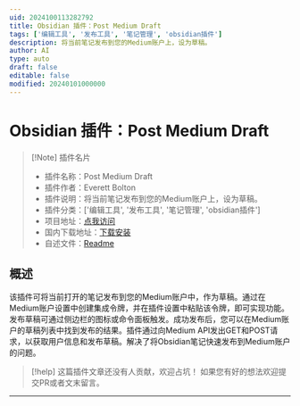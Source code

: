 ```yaml
---
uid: 2024100113282792
title: Obsidian 插件：Post Medium Draft
tags: ['编辑工具', '发布工具', '笔记管理', 'obsidian插件']
description: 将当前笔记发布到您的Medium账户上，设为草稿。
author: AI
type: auto
draft: false
editable: false
modified: 20240101000000
---
```


# Obsidian 插件：Post Medium Draft

> [!Note] 插件名片
> - 插件名称：Post Medium Draft
> - 插件作者：Everett Bolton
> - 插件说明：将当前笔记发布到您的Medium账户上，设为草稿。
> - 插件分类：['编辑工具', '发布工具', '笔记管理', 'obsidian插件']
> - 项目地址：[点我访问](https://github.com/eebmagic/post-medium-draft)
> - 国内下载地址：[下载安装](https://pkmer.cn/products/plugin/pluginMarket/?post-medium-draft)
> - 自述文件：[Readme](https://ghproxy.net/https://raw.githubusercontent.com/eebmagic/post-medium-draft/main/README.md)



## 概述

该插件可将当前打开的笔记发布到您的Medium账户中，作为草稿。通过在Medium账户设置中创建集成令牌，并在插件设置中粘贴该令牌，即可实现功能。发布草稿可通过侧边栏的图标或命令面板触发。成功发布后，您可以在Medium账户的草稿列表中找到发布的结果。插件通过向Medium API发出GET和POST请求，以获取用户信息和发布草稿。解决了将Obsidian笔记快速发布到Medium账户的问题。


> [!help] 
> 这篇插件文章还没有人贡献，欢迎占坑！
> 如果您有好的想法欢迎提交PR或者文末留言。
> 

---



